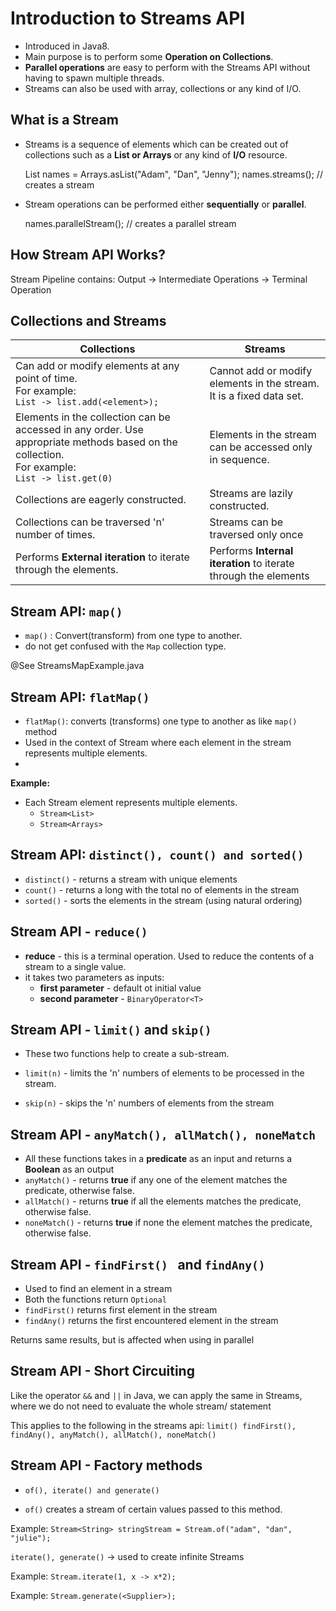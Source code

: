 # Introduction to Streams API

- Introduced in Java8.
- Main purpose is to perform some **Operation on Collections**.
- **Parallel operations** are easy to perform with the Streams API without having to spawn multiple threads.
- Streams can also be used with array, collections or any kind of I/O.

## What is a Stream

- Streams is a sequence of elements which can be created out of collections such as a **List or Arrays** or any kind 
of **I/O** resource.

    
    List<String> names = Arrays.asList("Adam", "Dan", "Jenny");
    names.streams(); // creates a stream
    
- Stream operations can be performed either **sequentially** or **parallel**.


    names.parallelStream(); // creates a parallel stream
    
## How Stream API Works?

Stream Pipeline contains: Output -> Intermediate Operations -> Terminal Operation

## Collections and Streams

| **Collections**                                                                                                                                        | **Streams**                                                           |
|--------------------------------------------------------------------------------------------------------------------------------------------------------|-----------------------------------------------------------------------|
| Can add or modify elements at any point of time.<br>For example:<br>```List -> list.add(<element>);```                                                 | Cannot add or modify elements in the stream.  It is a fixed data set. |
| Elements in the collection can be accessed in any order. Use appropriate methods based on the collection.<br>For example:<br>```List -> list.get(0)``` | Elements in the stream can be accessed only in sequence.              |
| Collections are eagerly constructed.                                                                                                                   | Streams are lazily constructed.                                       |
| Collections can be traversed 'n' number of times.                                                                                                      | Streams can be traversed only once                                    |
| Performs **External iteration** to iterate through the elements.                                                                                       | Performs **Internal iteration** to iterate through the elements       |

## Stream API: ```map()```

- ```map()``` : Convert(transform) from one type to another.
- do not get confused with the ```Map``` collection type.

@See StreamsMapExample.java

## Stream API: ```flatMap()```

- ```flatMap()```: converts (transforms) one type to another as like ```map()``` method
- Used in the context of Stream where each element in the stream represents multiple elements.
- 
**Example:**
- Each Stream element represents multiple elements.
  - ```Stream<List>```
  - ```Stream<Arrays>```

## Stream API: ```distinct(), count() and sorted()```

- ```distinct()``` - returns a stream with unique elements
- ```count()``` - returns a long with the total no of elements in the stream
- ```sorted()``` - sorts the elements in the stream (using natural ordering)

## Stream API - ```reduce()```

- **reduce** - this is a terminal operation. Used to reduce the contents of a stream to a single value.
- it takes two parameters as inputs:
  - **first parameter** - default ot initial value
  - **second parameter** - ```BinaryOperator<T>```

## Stream API - ```limit()``` and ```skip()```

- These two functions help to create a sub-stream.

- ```limit(n)``` - limits the 'n' numbers of elements to be processed in the stream.
- ```skip(n)``` - skips the 'n' numbers of elements from the stream

## Stream API - ```anyMatch(), allMatch(), noneMatch```

- All these functions takes in a **predicate** as an input and returns a **Boolean** as an output
- ```anyMatch()``` - returns **true** if any one of the element matches the predicate, otherwise false.
- ```allMatch()``` - returns **true** if all the elements matches the predicate, otherwise false.
- ```noneMatch()``` - returns **true** if none the element matches the predicate, otherwise false.

## Stream API - ```findFirst() ``` and ```findAny()```

- Used to find an element in a stream
- Both the functions return ```Optional```
- ```findFirst()``` returns first element in the stream
- ```findAny()``` returns the first encountered element in the stream

Returns same results, but is affected when using in parallel

## Stream API - Short Circuiting

Like the operator ```&&``` and ```||``` in Java, we can apply the same in Streams, where we do not need to evaluate the whole 
stream/ statement

This applies to the following in the streams api:
```limit() findFirst(), findAny(), anyMatch(), allMatch(), noneMatch()```

## Stream API - Factory methods

- ```of(), iterate() and generate()```

- ```of()``` creates a stream of certain values passed to this method.

  
Example: ```Stream<String> stringStream = Stream.of("adam", "dan", "julie");```

```iterate(), generate()``` -> used to create infinite Streams

Example: ```Stream.iterate(1, x -> x*2);```

Example: ```Stream.generate(<Supplier>);```